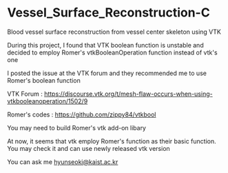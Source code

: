 # Vessel_Surface_Reconstruction-C
Blood vessel surface reconstruction from vessel center skeleton using VTK

During this project, I found that VTK boolean function is unstable and decided to employ Romer's vtkBooleanOperation function instead of vtk's one 

I posted the issue at the VTK forum and they recommended me to use Romer's boolean function 

VTK Forum : https://discourse.vtk.org/t/mesh-flaw-occurs-when-using-vtkbooleanoperation/1502/9

Romer's codes :  https://github.com/zippy84/vtkbool

You may need to build Romer's vtk add-on libary

At now, it seems that vtk employ Romer's function as their basic function. You may check it and can use newly released vtk version

You can ask me hyunseoki@kaist.ac.kr
